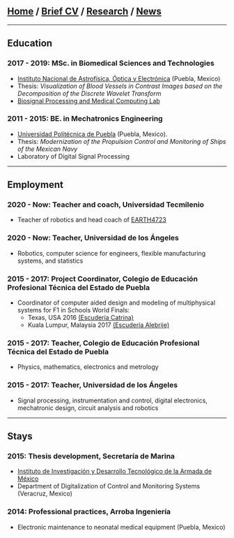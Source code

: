 
## [Home](/index) / [Brief CV](/brief_cv) / [Research](/research) / [News](/news)
___


## Education

### 2017 - 2019:  MSc. in Biomedical Sciences and Technologies
   *  [Instituto Nacional de Astrofísica, Óptica y Electrónica](www.inaoep.mx) (Puebla, Mexico)
   * Thesis: *Visualization of Blood Vessels in Contrast Images based on the Decomposition of the Discrete Wavelet Transform*
   * [Biosignal Processing and Medical Computing Lab](https://ccc.inaoep.mx/~bio/)



### 2011 - 2015:   BE. in Mechatronics Engineering
   * [Universidad Politécnica de Puebla](www.uppuebla.edu.mx) (Puebla, Mexico).
   * Thesis: *Modernization of the Propulsion Control and Monitoring of Ships of the Mexican Navy*
   * Laboratory of  Digital Signal Processing


___


## Employment

### 2020 - Now: Teacher and coach,  Universidad Tecmilenio
  * Teacher of robotics and head coach of [EARTH4723](https://www.instagram.com/earth4723oficial)

### 2020 - Now: Teacher, Universidad de los Ángeles
* Robotics, computer science for engineers, flexible manufacturing systems, and statistics 

### 2015 - 2017: Project Coordinator,  Colegio de Educación Profesional Técnica del Estado de Puebla
  *  Coordinator of computer aided design and modeling of multiphysical systems for F1 in Schools World Finals:
     *  Texas, USA 2016 [(Escudería Catrina)](https://www.facebook.com/EscuderiaCatrina35)
     *  Kuala Lumpur, Malaysia 2017 [(Escudería Alebrije)](https://www.facebook.com/alebrijeracing.16)

### 2015 - 2017: Teacher,  Colegio de Educación Profesional Técnica del Estado de Puebla

  * Physics, mathematics, electronics and metrology 

### 2015 - 2017: Teacher, Universidad de los Ángeles
  * Signal processing, instrumentation and control, digital electronics, mechatronic design, circuit analysis and robotics

___

## Stays
### 2015:  Thesis development, Secretaría de Marina

* [Instituto de Investigación y Desarrollo Tecnológico de la Armada de México](http://www.google.com/url?q=http%3A%2F%2Fwww.semar.gob.mx%2FINIDETAM%2Findex.html&sa=D&sntz=1&usg=AFQjCNEb_O6uYFmlG4_ZFhbfzh-IybM0WQ)
* Department of Digitalization of Control and Monitoring Systems (Veracruz, Mexico)

### 2014:  Professional practices, Arroba Ingeniería
  * Electronic maintenance to neonatal medical equipment (Puebla, Mexico)